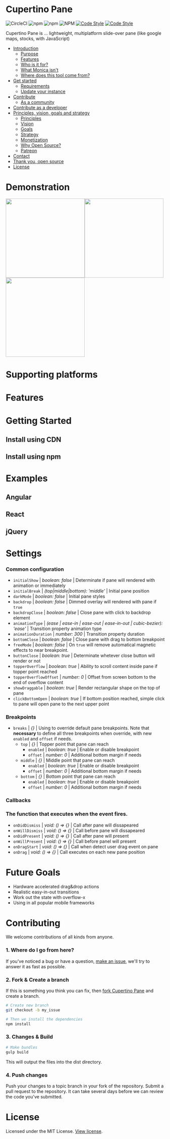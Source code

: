# Cupertino Pane


![CircleCI](https://img.shields.io/circleci/build/github/roman-rr/cupertino-pane?color=%23239922&label=circle-ci)
![npm](https://img.shields.io/npm/v/cupertino-pane)
![npm](https://img.shields.io/npm/dm/cupertino-pane?color=%23007DC5)
![NPM](https://img.shields.io/npm/l/cupertino-pane?color=%23007DC5)
[![Code Style](https://badgen.net/badge/icon/typescript?icon=typescript&label)](https://www.typescriptlang.org/)
[![Code Style](https://badgen.net/badge/code%20style/airbnb/ff5a5f?icon=airbnb)](https://github.com/airbnb/javascript)

Cupertino Pane is ... lightweight, multiplatform slide-over pane (like google maps, stocks, with JavaScript)

* [Introduction](#introduction)
  * [Purpose](#purpose)
  * [Features](#features)
  * [Who is it for?](#who-is-it-for)
  * [What Monica isn't](#what-monica-isnt)
  * [Where does this tool come from?](#where-does-this-tool-come-from)
* [Get started](#get-started)
  * [Requirements](#requirements)
  * [Update your instance](#update-your-instance)
* [Contribute](#contribute)
  * [As a community](#as-a-community)
* [Contribute as a developer](#contribute-as-a-developer)
* [Principles, vision, goals and strategy](#principles-vision-goals-and-strategy)
  * [Principles](#principles)
  * [Vision](#vision)
  * [Goals](#goals)
  * [Strategy](#strategy)
  * [Monetization](#monetization)
  * [Why Open Source?](#why-open-source)
  * [Patreon](#patreon)
* [Contact](#contact)
* [Thank you, open source](#thank-you-open-source)
* [License](#license)

# Demonstration
<div style="display:flex;flex-wrap:wrap;">
    <img src="https://github.com/roman-rr/cupertino-pane/blob/master/docs/images/1.gif?raw=true" width="250">
    <img src="https://github.com/roman-rr/cupertino-pane/blob/master/docs/images/3.gif?raw=true" width="250">
    <img src="https://github.com/roman-rr/cupertino-pane/blob/master/docs/images/2.gif?raw=true" width="250">
</div>


# Supporting platforms

# Features

# Getting Started
## Install using CDN
## Install using npm

# Examples
## Angular
## React
## jQuery


















# Settings
### Common configuration
- `initialShow` | *boolean: false* | Determinate if pane will rendered with animation or immediately
- `initialBreak` | *(top|middle|bottom): 'middle'* | Initial pane position
- `darkMode` | *boolean: false* | Initial pane styles
- `backdrop` | *boolean: false* | Dimmed overlay will rendered with pane if `true`
- `backdropClose` | *boolean: false* | Close pane with click to backdrop element
- `animationType` | *(ease | ease-in | ease-out | ease-in-out | cubic-bezier): 'ease'* | Transition property animation type
- `animationDuration` | *number: 300* | Transition property duration
- `bottomClose` | *boolean: false* | Close pane with drag to bottom breakpoint
- `freeMode` | *boolean: false* | On `true` will remove automatical magnetic effects to near breakpoint.
- `buttonClose` | *boolean: true* | Determinate whetever close button will render or not
- `topperOverflow` | *boolean: true* | Ability to scroll content inside pane if topper point reached
- `topperOverflowOffset` | *number: 0* | Offset from screen bottom to the end of overflow content
- `showDraggable` | *boolean: true* | Render rectangular shape on the top of pane
- `clickBottomOpen` | *boolean: true* | If bottom position reached, simple click to pane will open pane to the next upper point
### Breakpoints
- `breaks` | *{}* | Using to override default pane breakpoints. Note that **necessary** to define all three breakpoints when override, with new `enabled` and `offset` if needs.
    - `top` | *{}* | Topper point that pane can reach
        - `enabled` | *boolean: true* | Enable or disable breakpoint
        -  `offset` | *number: 0* | Additional bottom margin if needs
    - `middle` | *{}* | Middle point that pane can reach
        - `enabled` | *boolean: true* | Enable or disable breakpoint
        -  `offset` | *number: 0* | Additional bottom margin if needs
    - `bottom` | *{}* | Bottom point that pane can reach
        - `enabled` | *boolean: true* | Enable or disable breakpoint
        -  `offset` | *number: 0* | Additional bottom margin if needs
### Callbacks
### The function that executes when the event fires.
- `onDidDismiss` | *void: () => {}* | Call after pane will dissapeared
- `onWillDismiss` | *void: () => {}* | Call before pane will dissapeared
- `onDidPresent` | *void: () => {}* | Call after pane will present
- `onWillPresent` | *void: () => {}* | Call before panel will present
- `onDragStart` | *void: () => {}* | Call when detect user drag event on pane
- `onDrag` | *void: () => {}* | Call executes on each new pane position
# Future Goals
- Hardware accelerated drag&drop actions
- Realistic easy-in-out transitions
- Work out the state with overflow-x
- Using in all popular mobile frameworks
# Contributing
We welcome contributions of all kinds from anyone.
### 1. Where do I go from here?
If you've noticed a bug or have a question, [make an issue](https://github.com/roman-rr/cupertino-pane/issues/new),
we'll try to answer it as fast as possible.
### 2. Fork & Create a branch
If this is something you think you can fix, then
[fork Cupertino Pane](https://help.github.com/articles/fork-a-repo)
and create a branch.
```sh
# Create new branch
git checkout -b my_issue

# Then we install the dependencies
npm install
```
### 3. Changes & Build
```sh
# Make bundles 
gulp build
```
This will output the files into the dist directory.
### 4. Push changes
Push your changes to a topic branch in your fork of the repository.
Submit a pull request to the repository.
It can take several days before we can review the code you've submitted. 
# License
Licensed under the MIT License. [View license](/LICENSE).
